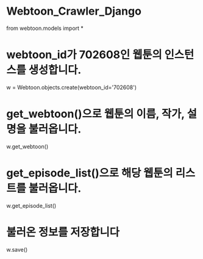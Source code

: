 # Webtoon_Crawler_Django

from webtoon.models import *

# webtoon_id가 702608인 웹툰의 인스턴스를 생성합니다.
w = Webtoon.objects.create(webtoon_id='702608')
# get_webtoon()으로 웹툰의 이름, 작가, 설명을 불러옵니다.
w.get_webtoon()
# get_episode_list()으로 해당 웹툰의 리스트를 불러옵니다.
w.get_episode_list()
# 불러온 정보를 저장합니다
w.save()


